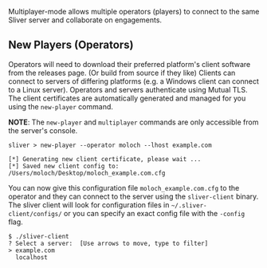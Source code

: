 Multiplayer-mode allows multiple operators (players) to connect to the same Sliver server and collaborate on engagements.

## New Players (Operators)

Operators will need to download their preferred platform's client software from the releases page. (Or build from source if they like) Clients can connect to servers of differing platforms (e.g. a Windows client can connect to a Linux server). Operators and servers authenticate using Mutual TLS. The client certificates are automatically generated and managed for you using the `new-player` command.  

__NOTE__: The `new-player` and `multiplayer` commands are only accessible from the server's console.

```
sliver > new-player --operator moloch --lhost example.com

[*] Generating new client certificate, please wait ...
[*] Saved new client config to: /Users/moloch/Desktop/moloch_example.com.cfg
```

You can now give this configuration file `moloch_example.com.cfg` to the operator and they can connect to the server using the `sliver-client` binary. The sliver client will look for configuration files in `~/.sliver-client/configs/` or you can specify an exact config file with the `-config` flag.


```
$ ./sliver-client
? Select a server:  [Use arrows to move, type to filter]
> example.com
  localhost
```